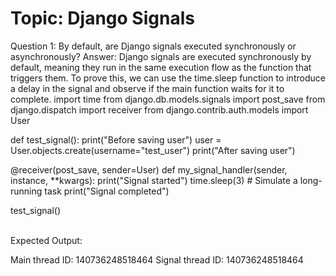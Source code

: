 # Topic: Django Signals

Question 1: By default, are Django signals executed synchronously or asynchronously?
Answer: Django signals are executed synchronously by default, meaning they run in the same execution flow as the function that triggers them.
        To prove this, we can use the time.sleep function to introduce a delay in the signal and observe if the main function waits for it to complete.
import time
from django.db.models.signals import post_save
from django.dispatch import receiver
from django.contrib.auth.models import User

def test_signal():
    print("Before saving user")
    user = User.objects.create(username="test_user")
    print("After saving user")

@receiver(post_save, sender=User)
def my_signal_handler(sender, instance, **kwargs):
    print("Signal started")
    time.sleep(3)  # Simulate a long-running task
    print("Signal completed")

test_signal()

<br>
Expected Output:

Main thread ID: 140736248518464
Signal thread ID: 140736248518464

